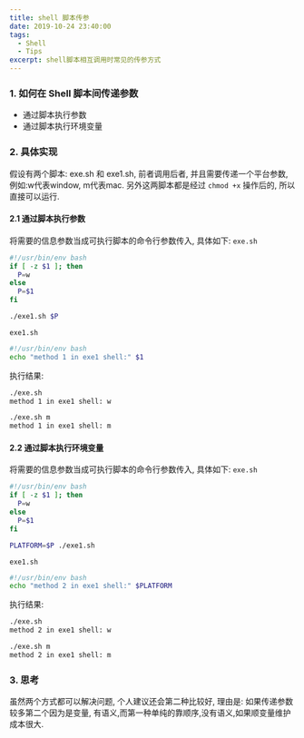```yaml
---
title: shell 脚本传参
date: 2019-10-24 23:40:00
tags:
  - Shell
  - Tips
excerpt: shell脚本相互调用时常见的传参方式
---
```


### 1. 如何在 Shell 脚本间传递参数
- 通过脚本执行参数
- 通过脚本执行环境变量

### 2. 具体实现
假设有两个脚本: exe.sh 和 exe1.sh, 前者调用后者, 并且需要传递一个平台参数, 例如:w代表window, m代表mac. 另外这两脚本都是经过 `chmod +x` 操作后的, 所以直接可以运行.

#### 2.1 通过脚本执行参数
将需要的信息参数当成可执行脚本的命令行参数传入, 具体如下:
`exe.sh`
```sh
#!/usr/bin/env bash
if [ -z $1 ]; then
  P=w
else
  P=$1
fi

./exe1.sh $P
```

`exe1.sh`
```sh
#!/usr/bin/env bash
echo "method 1 in exe1 shell:" $1
```
执行结果:
```sh
./exe.sh
method 1 in exe1 shell: w

./exe.sh m
method 1 in exe1 shell: m
```

#### 2.2 通过脚本执行环境变量
将需要的信息参数当成可执行脚本的命令行参数传入, 具体如下:
`exe.sh`
```sh
#!/usr/bin/env bash
if [ -z $1 ]; then
  P=w
else
  P=$1
fi

PLATFORM=$P ./exe1.sh
```

`exe1.sh`
```sh
#!/usr/bin/env bash
echo "method 2 in exe1 shell:" $PLATFORM
```
执行结果:
```sh
./exe.sh
method 2 in exe1 shell: w

./exe.sh m
method 2 in exe1 shell: m
```

### 3. 思考

虽然两个方式都可以解决问题, 个人建议还会第二种比较好, 理由是: 如果传递参数较多第二个因为是变量, 有语义,而第一种单纯的靠顺序,没有语义,如果顺变量维护成本很大.